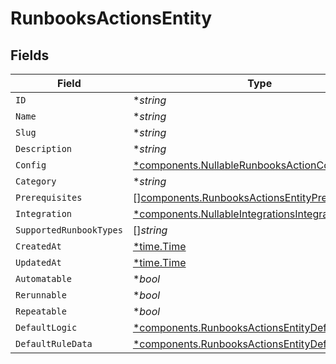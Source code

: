 # RunbooksActionsEntity


## Fields

| Field                                                                                                                 | Type                                                                                                                  | Required                                                                                                              | Description                                                                                                           |
| --------------------------------------------------------------------------------------------------------------------- | --------------------------------------------------------------------------------------------------------------------- | --------------------------------------------------------------------------------------------------------------------- | --------------------------------------------------------------------------------------------------------------------- |
| `ID`                                                                                                                  | **string*                                                                                                             | :heavy_minus_sign:                                                                                                    | N/A                                                                                                                   |
| `Name`                                                                                                                | **string*                                                                                                             | :heavy_minus_sign:                                                                                                    | N/A                                                                                                                   |
| `Slug`                                                                                                                | **string*                                                                                                             | :heavy_minus_sign:                                                                                                    | N/A                                                                                                                   |
| `Description`                                                                                                         | **string*                                                                                                             | :heavy_minus_sign:                                                                                                    | N/A                                                                                                                   |
| `Config`                                                                                                              | [*components.NullableRunbooksActionConfigEntity](../../models/components/nullablerunbooksactionconfigentity.md)       | :heavy_minus_sign:                                                                                                    | N/A                                                                                                                   |
| `Category`                                                                                                            | **string*                                                                                                             | :heavy_minus_sign:                                                                                                    | N/A                                                                                                                   |
| `Prerequisites`                                                                                                       | [][components.RunbooksActionsEntityPrerequisite](../../models/components/runbooksactionsentityprerequisite.md)        | :heavy_minus_sign:                                                                                                    | N/A                                                                                                                   |
| `Integration`                                                                                                         | [*components.NullableIntegrationsIntegrationEntity](../../models/components/nullableintegrationsintegrationentity.md) | :heavy_minus_sign:                                                                                                    | N/A                                                                                                                   |
| `SupportedRunbookTypes`                                                                                               | []*string*                                                                                                            | :heavy_minus_sign:                                                                                                    | N/A                                                                                                                   |
| `CreatedAt`                                                                                                           | [*time.Time](https://pkg.go.dev/time#Time)                                                                            | :heavy_minus_sign:                                                                                                    | N/A                                                                                                                   |
| `UpdatedAt`                                                                                                           | [*time.Time](https://pkg.go.dev/time#Time)                                                                            | :heavy_minus_sign:                                                                                                    | N/A                                                                                                                   |
| `Automatable`                                                                                                         | **bool*                                                                                                               | :heavy_minus_sign:                                                                                                    | N/A                                                                                                                   |
| `Rerunnable`                                                                                                          | **bool*                                                                                                               | :heavy_minus_sign:                                                                                                    | N/A                                                                                                                   |
| `Repeatable`                                                                                                          | **bool*                                                                                                               | :heavy_minus_sign:                                                                                                    | N/A                                                                                                                   |
| `DefaultLogic`                                                                                                        | [*components.RunbooksActionsEntityDefaultLogic](../../models/components/runbooksactionsentitydefaultlogic.md)         | :heavy_minus_sign:                                                                                                    | N/A                                                                                                                   |
| `DefaultRuleData`                                                                                                     | [*components.RunbooksActionsEntityDefaultRuleData](../../models/components/runbooksactionsentitydefaultruledata.md)   | :heavy_minus_sign:                                                                                                    | N/A                                                                                                                   |